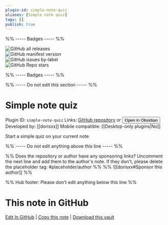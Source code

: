 ```yaml
---
plugin-id: simple-note-quiz
aliases: [Simple note quiz]
tags: []
publish: true
---
```


%% ----- Badges ----- %%

![GitHub all releases](https://img.shields.io/github/downloads/dorisxx/Obsidian-simple-note-quiz/total?color=573E7A&logo=github&style=for-the-badge)  
![GitHub manifest version](https://img.shields.io/github/manifest-json/v/dorisxx/Obsidian-simple-note-quiz?color=573E7A&logo=github&style=for-the-badge)  
![GitHub issues by-label](https://img.shields.io/github/issues/dorisxx/Obsidian-simple-note-quiz/help%20wanted?color=573E7A&logo=github&style=for-the-badge)  
![GitHub Repo stars](https://img.shields.io/github/stars/dorisxx/Obsidian-simple-note-quiz?color=573E7A&logo=github&style=for-the-badge)

%% ----- Badges ----- %%

%% ----- Do not edit this section ----- %%

# Simple note quiz

Plugin ID: `simple-note-quiz`
Links: [GitHub repository](https://github.com/dorisxx/Obsidian-simple-note-quiz) or [<button id=HH>Open in Obsidian</button>](obsidian://show-plugin?id=simple-note-quiz)
Developed by: [[dorisxx]]
Mobile compatible: [[Desktop-only plugins|No]]

Start a simple quiz on your current note

%% ----- Do not edit anything above this line ----- %%

%% Does the repository or author have any sponsoring links? Uncomment the next line and add them to the author's note. If they don't, please delete the placeholder tag: #placeholder/author %%
%% ![[dorisxx#Sponsor this author]] %%

%% Hub footer: Please don't edit anything below this line %%

# This note in GitHub

<span class="git-footer">[Edit In GitHub](https://github.dev/obsidian-community/obsidian-hub/blob/main/02%20-%20Community%20Expansions/02.05%20All%20Community%20Expansions/Plugins/simple-note-quiz.md "git-hub-edit-note") | [Copy this note](https://raw.githubusercontent.com/obsidian-community/obsidian-hub/main/02%20-%20Community%20Expansions/02.05%20All%20Community%20Expansions/Plugins/simple-note-quiz.md "git-hub-copy-note") | [Download this vault](https://github.com/obsidian-community/obsidian-hub/archive/refs/heads/main.zip "git-hub-download-vault") </span>
